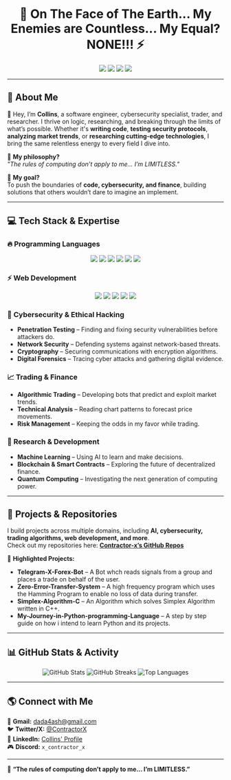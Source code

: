 <h1 align="center">🚀 On The Face of The Earth... My Enemies are Countless... My Equal? NONE!!! ⚡</h1>

<p align="center">
  <img src="https://img.shields.io/badge/Coding-Limitless-blue?style=for-the-badge" />
  <img src="https://img.shields.io/badge/Cybersecurity-Fortified-green?style=for-the-badge" />
  <img src="https://img.shields.io/badge/Trading-Strategic-black?style=for-the-badge" />
  <img src="https://img.shields.io/badge/Research-Relentless-red?style=for-the-badge" />
</p>

---

## 🧠 About Me


👋 Hey, I’m **Collins**, a software engineer, cybersecurity specialist, trader, and researcher. I thrive on logic, researching, and breaking through the limits of what’s possible. Whether it's **writing code**, **testing security protocols**, **analyzing market trends**, or **researching cutting-edge technologies**, I bring the same relentless energy to every field I dive into.

🚀 **My philosophy?**  
_"The rules of computing don’t apply to me… I’m LIMITLESS."_  

🎯 **My goal?**  
To push the boundaries of **code, cybersecurity, and finance**, building solutions that others wouldn’t dare to imagine an implement.

---

## 💻 Tech Stack & Expertise

### 🔥 **Programming Languages**
<p align="center">
  <a href="https://www.python.org/"><img src="https://img.shields.io/badge/Python-3776AB?style=for-the-badge&logo=python&logoColor=white"/></a>
  <a href="https://isocpp.org/"><img src="https://img.shields.io/badge/C++-00599C?style=for-the-badge&logo=c%2B%2B&logoColor=white"/></a>
  <a href="https://www.java.com/"><img src="https://img.shields.io/badge/Java-ED8B00?style=for-the-badge&logo=java&logoColor=white"/></a>
  <a href="https://developer.mozilla.org/en-US/docs/Web/JavaScript"><img src="https://img.shields.io/badge/JavaScript-F7DF1E?style=for-the-badge&logo=javascript&logoColor=black"/></a>
  <a href="https://html.spec.whatwg.org/"><img src="https://img.shields.io/badge/HTML5-E34F26?style=for-the-badge&logo=html5&logoColor=white"/></a>
  <a href="https://www.w3.org/Style/CSS/"><img src="https://img.shields.io/badge/CSS3-1572B6?style=for-the-badge&logo=css3&logoColor=white"/></a>
</p>

### ⚡ **Web Development**
<p align="center">
  <a href="https://react.dev/"><img src="https://img.shields.io/badge/React-61DAFB?style=for-the-badge&logo=react&logoColor=black"/></a>
  <a href="https://nodejs.org/"><img src="https://img.shields.io/badge/Node.js-339933?style=for-the-badge&logo=node.js&logoColor=white"/></a>
  <a href="https://expressjs.com/"><img src="https://img.shields.io/badge/Express.js-000000?style=for-the-badge&logo=express&logoColor=white"/></a>
  <a href="https://www.djangoproject.com/"><img src="https://img.shields.io/badge/Django-092E20?style=for-the-badge&logo=django&logoColor=white"/></a>
  <a href="https://flask.palletsprojects.com/"><img src="https://img.shields.io/badge/Flask-000000?style=for-the-badge&logo=flask&logoColor=white"/></a>
</p>

### 🔐 **Cybersecurity & Ethical Hacking**
- **Penetration Testing** – Finding and fixing security vulnerabilities before attackers do.  
- **Network Security** – Defending systems against network-based threats.  
- **Cryptography** – Securing communications with encryption algorithms.  
- **Digital Forensics** – Tracing cyber attacks and gathering digital evidence.  

### 📈 **Trading & Finance**
- **Algorithmic Trading** – Developing bots that predict and exploit market trends.  
- **Technical Analysis** – Reading chart patterns to forecast price movements.  
- **Risk Management** – Keeping the odds in my favor while trading.  

### 🧪 **Research & Development**
- **Machine Learning** – Using AI to learn and make decisions.  
- **Blockchain & Smart Contracts** – Exploring the future of decentralized finance.  
- **Quantum Computing** – Investigating the next generation of computing power.  

---

## 📌 **Projects & Repositories**

I build projects across multiple domains, including **AI, cybersecurity, trading algorithms, web development, and more**.  
Check out my repositories here: **[Contractor-x’s GitHub Repos](https://github.com/Contractor-x?tab=repositories)**

🚀 **Highlighted Projects:**
- **Telegram-X-Forex-Bot** – A Bot whch reads signals from a group and places a trade on behalf of the user.  
- **Zero-Error-Transfer-System** – A high frequency program which uses the Hamming Program to enable no loss of data during transfer.  
- **Simplex-Algorithm-C** – An Algorithm which solves Simplex Algorithm written in C++.  
- **My-Journey-in-Python-programming-Language** – A step by step guide on how i intend to learn Python and its projects.  

---

## 📊 **GitHub Stats & Activity**

<p align="center">
  <img src="https://github-readme-stats.vercel.app/api?username=Contractor-x&show_icons=true&theme=hacker" alt="GitHub Stats" />
  <img src="https://github-readme-streak-stats.herokuapp.com/?user=Contractor-x&theme=matrix" alt="GitHub Streaks"/>
  <img src="https://github-readme-stats.vercel.app/api/top-langs/?username=Contractor-x&layout=compact&theme=hacker" alt="Top Languages" />
</p>

---

## 🌎 **Connect with Me**
📩 **Gmail:** [dada4ash@gmail.com](mailto:dada4ash@gmail.com)  
🐦 **Twitter/X:** [@ContractorX](https://twitter.com/ContractorX)  
💼 **LinkedIn:** [Collins' Profile](https://linkedin.com/in/yourprofile)  
🎮 **Discord:** `x_contractor_x`  

---

🚀 **“The rules of computing don’t apply to me… I’m LIMITLESS.”**  
